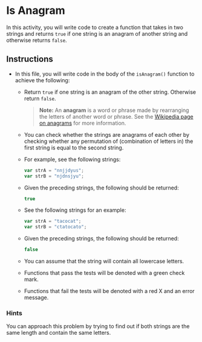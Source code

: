 # Is Anagram

In this activity, you will write code to create a function that takes in two strings and returns `true` if one string is an anagram of another string and otherwise returns `false`.

## Instructions

* In this file, you will write code in the body of the `isAnagram()` function to achieve the following:

  * Return `true` if one string is an anagram of the other string. Otherwise return `false`.

    > **Note:** An **anagram** is a word or phrase made by rearranging the letters of another word or phrase. See the [Wikipedia page on anagrams](https://en.wikipedia.org/wiki/Anagram) for more information.

  * You can check whether the strings are anagrams of each other by checking whether any permutation of (combination of letters in) the first string is equal to the second string.

  * For example, see the following strings:

    ```js
    var strA = "nnjjdyus";
    var strB = "njdnsjyu";
    ```

  * Given the preceding strings, the following should be returned:

    ```js
    true
    ```

  * See the following strings for an example:

    ```js
    var strA = "tacocat";
    var strB = "ctatocato";
    ```

  * Given the preceding strings, the following should be returned:

    ```js
    false
    ```

  * You can assume that the string will contain all lowercase letters.

  * Functions that pass the tests will be denoted with a green check mark.

  * Functions that fail the tests will be denoted with a red X and an error message.

### Hints

You can approach this problem by trying to find out if both strings are the same length and contain the same letters.